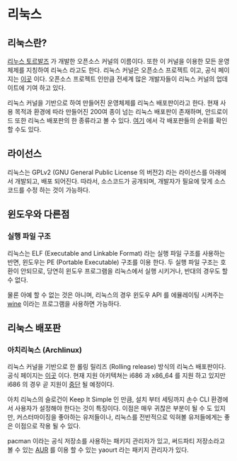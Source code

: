 # 리눅스

## 리눅스란?

[리누스 토르발즈](https://ko.wikipedia.org/wiki/%EB%A6%AC%EB%88%84%EC%8A%A4_%ED%86%A0%EB%A5%B4%EB%B0%9C%EC%8A%A4) 가 개발한 오픈소스 커널의 이름이다.
또한 이 커널을 이용한 모든 운영체제를 지칭하여 리눅스 라고도 한다. 리눅스 커널은 오픈소스 프로젝트 이고, 공식 페이지는 [이곳](http://kernel.org) 이다. 오픈소스 프로젝트 인만큼 전세계 많은 개발자들이 리눅스 커널의 업데이트에 기여 하고 있다. 

리눅스 커널을 기반으로 하여 만들어진 운영체제를 리눅스 배포판이라고 한다. 현재 사용 목적과 환경에 따라 만들어진 200여 종이 넘는 리눅스 배포판이 존재하며, 안드로이드 또한 리눅스 배포판의 한 종류라고 볼 수 있다. [여기](https://distrowatch.com/) 에서 각 배포판들의 순위를 확인 할 수도 있다.

## 라이선스

리눅스는 GPLv2 (GNU General Public License 의 버전2) 라는 라이선스를 아래에서 개발되고, 배포 되어진다. 따라서, 소스코드가 공개되며, 개발자가 필요에 맞게 소스코드를 수정 하는 것이 가능하다. 

## 윈도우와 다른점

### 실행 파일 구조 

리눅스는 ELF (Executable and Linkable Format) 라는 실행 파일 구조를 사용하는 반면, 윈도우는 PE (Portable Executable) 구조를 이용 한다. 두 실행 파일 구조는 호환이 안되므로, 당연히 윈도우 프로그램을 리눅스에서 실행 시키거나, 반대의 경우도 할 수 없다.

물론 아예 할 수 없는 것은 아니며, 리눅스의 경우 윈도우 API 를 에뮬레이팅 시켜주는 [wine](https://www.winehq.org/) 이라는 프로그램을 사용하면 가능하다.

## 리눅스 배포판 

### 아치리눅스 (Archlinux)

리눅스 커널을 기반으로 한 롤링 릴리즈 (Rolling release) 방식의 리눅스 배포판이다. 공식 페이지는 [이곳](https://www.archlinux.org/) 이다. 현재 지원 아키텍쳐는 i686 과 x86_64 를 지원 하고 있지만 i686 의 경우 곧 지원이 [중단](https://www.archlinux.org/news/phasing-out-i686-support/) 될 예정이다. 

아치 리눅스의 슬로건이 Keep It Simple 인 만큼, 설치 부터 세팅까지 손수 CLI 환경에서 사용자가 설정해야 한다는 것이 특징이다. 이점은 매우 귀찮은 부분이 될 수 도 있지만, 커스터마이징을 좋아하는 유저들이나, 리눅스를 전반적으로 익혀볼 유저들에게는 좋은 이점으로 작용 될 수 있다.

pacman 이라는 공식 저장소를 사용하는 패키지 관리자가 있고, 써드파티 저장소라고 볼 수 있는 [AUR](https://aur.archlinux.org/) 를 이용 할 수 있는 yaourt 라는 패키지 관리자가 있다.
